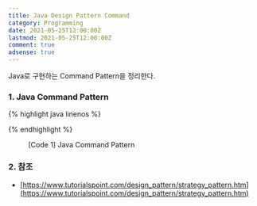 ```yaml
---
title: Java Design Pattern Command
category: Programming
date: 2021-05-25T12:00:00Z
lastmod: 2021-05-25T12:00:00Z
comment: true
adsense: true
---
```


Java로 구현하는 Command Pattern을 정리한다.

### 1. Java Command Pattern

{% highlight java linenos %}

{% endhighlight %}
<figure>
<figcaption class="caption">[Code 1] Java Command Pattern</figcaption>
</figure>

### 2. 참조

* [https://www.tutorialspoint.com/design_pattern/strategy_pattern.htm](https://www.tutorialspoint.com/design_pattern/strategy_pattern.htm)